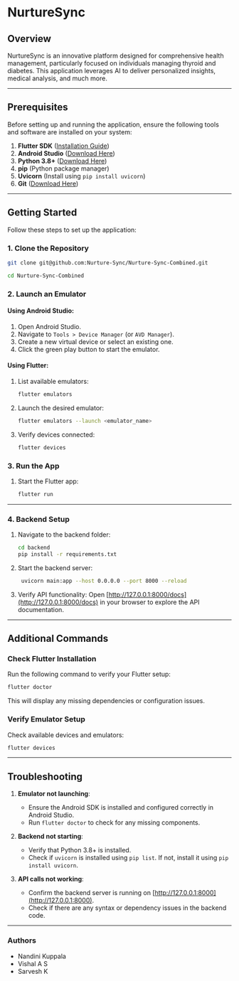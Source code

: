 # NurtureSync

## Overview

NurtureSync is an innovative platform designed for comprehensive health management, particularly focused on individuals managing thyroid and diabetes. This application leverages AI to deliver personalized insights, medical analysis, and much more.

---

## Prerequisites

Before setting up and running the application, ensure the following tools and software are installed on your system:

1. **Flutter SDK** ([Installation Guide](https://flutter.dev/docs/get-started/install))
2. **Android Studio** ([Download Here](https://developer.android.com/studio))
3. **Python 3.8+** ([Download Here](https://www.python.org/downloads/))
4. **pip** (Python package manager)
5. **Uvicorn** (Install using `pip install uvicorn`)
6. **Git** ([Download Here](https://git-scm.com/downloads))

---

## Getting Started

Follow these steps to set up the application:

### 1. Clone the Repository

```bash
git clone git@github.com:Nurture-Sync/Nurture-Sync-Combined.git

cd Nurture-Sync-Combined

```

### 2. Launch an Emulator

#### Using Android Studio:

1. Open Android Studio.
2. Navigate to `Tools > Device Manager` (or `AVD Manager`).
3. Create a new virtual device or select an existing one.
4. Click the green play button to start the emulator.

#### Using Flutter:

1. List available emulators:
   ```bash
   flutter emulators
   ```
2. Launch the desired emulator:
   ```bash
   flutter emulators --launch <emulator_name>
   ```
3. Verify devices connected:
   ```bash
   flutter devices
   ```

### 3. Run the App

1. Start the Flutter app:
   ```bash
   flutter run
   ```

---

### 4. Backend Setup

1. Navigate to the backend folder:
   ```bash
   cd backend
   pip install -r requirements.txt
   ```
2. Start the backend server:
   ```bash
    uvicorn main:app --host 0.0.0.0 --port 8000 --reload
   ```
3. Verify API functionality:
   Open [http://127.0.0.1:8000/docs](http://127.0.0.1:8000/docs) in your browser to explore the API documentation.

---

## Additional Commands

### Check Flutter Installation

Run the following command to verify your Flutter setup:

```bash
flutter doctor
```

This will display any missing dependencies or configuration issues.

### Verify Emulator Setup

Check available devices and emulators:

```bash
flutter devices
```

---

## Troubleshooting

1. **Emulator not launching**:

   - Ensure the Android SDK is installed and configured correctly in Android Studio.
   - Run `flutter doctor` to check for any missing components.

2. **Backend not starting**:

   - Verify that Python 3.8+ is installed.
   - Check if `uvicorn` is installed using `pip list`. If not, install it using `pip install uvicorn`.

3. **API calls not working**:

   - Confirm the backend server is running on [http://127.0.0.1:8000](http://127.0.0.1:8000).
   - Check if there are any syntax or dependency issues in the backend code.

---

### Authors

- Nandini Kuppala
- Vishal A S
- Sarvesh K
